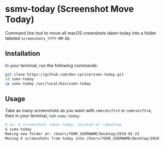 # ssmv-today (Screenshot Move Today)

Command line tool to move all macOS creenshots taken today into a folder labeled `screenshots_YYYY-MM-DD`.

## Installation

In your terminal, run the following commands:

```sh
git clone https://github.com/dev-cprice/ssmv-today.git
cd ssmv-today
cp ssmv-today /usr/local/bin/ssmv-today
```

## Usage

Take as many screenshots as you want with `cmd+shift+3` or `cmd+shift+4`, then in your terminal, run `ssmv-today`:

```sh
# ex: 6 screenshots taken today, located at ~/Desktop
$ ssmv-today
Making new folder at: /Users/YOUR_USERNAME/Desktop/2019-01-23
Moving 6 screenshots from today into /Users/YOUR_USERNAME/Desktop/2019-01-23
```
